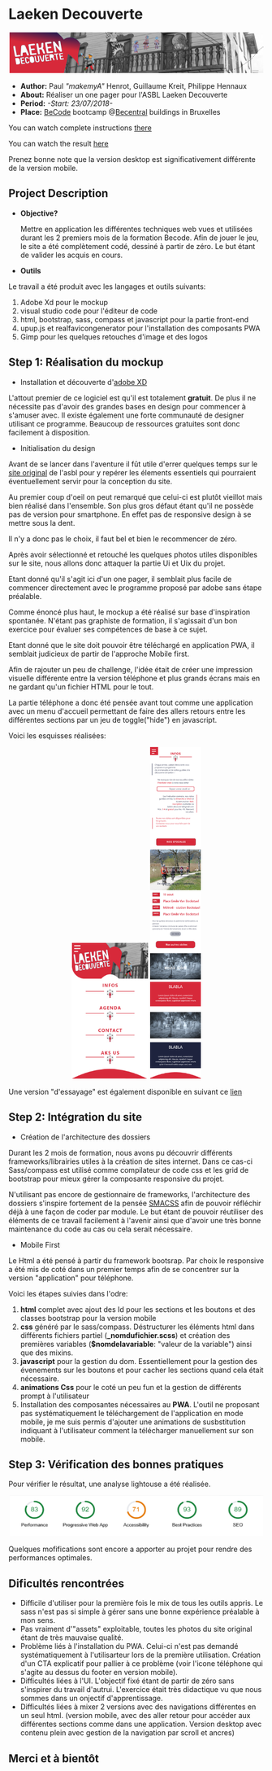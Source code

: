 # Laeken Decouverte
<p style="text-align: center;">
<img src="assets/img/banner-medium.png" width="500px" height="80px" alt="logo becode"/>
</p>


- **Author:** Paul *"makemyA"* Henrot, Guillaume Kreit, Philippe Hennaux
- **About:** Réaliser un one pager pour l'ASBL Laeken Decouverte
- **Period:** *-Start: 23/07/2018-*
- **Place:** [BeCode](https://becode.org/) bootcamp @[Becentral](https://www.becentral.org/) buildings in Bruxelles

You can watch complete instructions [there](https://github.com/becodeorg/lovelace-2/tree/master/Projects/challenge-six-hours-team/)


You can watch the result [here](https://makemya.github.io/becode-AHOD/)

Prenez bonne note que la version desktop est significativement différente de la version mobile.

## Project Description

* **Objective?**

    Mettre en application les différentes techniques web vues et utilisées durant les 2 premiers mois de la formation Becode. Afin de jouer le jeu, le site a été complètement codé, dessiné à partir de zéro. Le but étant de valider les acquis en cours.

* **Outils**

Le travail a été produit avec les langages et outils suivants: 

1. Adobe Xd pour le mockup
2. visual studio code pour l'éditeur de code
3. html, bootstrap, sass, compass et javascript pour la partie front-end
4. upup.js et realfavicongenerator pour l'installation des composants PWA
5. Gimp pour les quelques retouches d'image et des logos


## **Step 1:** Réalisation du mockup

* Installation et découverte d'[adobe XD](https://www.adobe.com/be_fr/products/xd.html?sdid=8DN85NTM&mv=search&s_kwcid=AL!3085!3!275766221678!e!!g!!adobe%20xd&ef_id=WVHkkgAAABPjjjcs:20180705125233:s/)

L'attout premier de ce logiciel est qu'il est totalement **gratuit**. De plus il ne nécessite pas d'avoir des grandes bases en design pour commencer à s'amuser avec. Il existe également une forte communauté de designer utilisant ce programme. Beaucoup de ressources gratuites sont donc facilement à disposition.

* Initialisation du design

Avant de se lancer dans l'aventure il fût utile d'errer quelques temps sur le [site original](http://www.laekendecouverte.be/) de l'asbl pour y repérer les élements essentiels qui pourraient éventuellement  servir pour la conception du site.

Au premier coup d'oeil on peut remarqué que celui-ci est plutôt vieillot mais bien réalisé dans l'ensemble. Son plus gros défaut étant qu'il ne possède pas de version pour smartphone. En effet pas de responsive design à se mettre sous la dent.

Il n'y a donc pas le choix, il faut bel et bien le recommencer de zéro.

Après avoir sélectionné et retouché les quelques photos utiles disponibles sur le site, nous allons donc attaquer la partie Ui et Uix du projet. 

Etant donné qu'il s'agit ici d'un one pager, il semblait plus facile de commencer directement avec le programme proposé par adobe sans étape préalable.

Comme énoncé plus haut, le mockup a été réalisé sur base d'inspiration spontanée. N'étant pas graphiste de formation, il s'agissait d'un bon exercice pour évaluer ses compétences de base à ce sujet.

Etant donné que le site doit pouvoir être téléchargé en application PWA, il semblait judicieux de partir de l'approche Mobile first.

Afin de rajouter un peu de challenge, l'idée était de créer une impression visuelle différente entre la version téléphone et plus grands écrans mais en ne gardant qu'un fichier HTML pour le tout. 

La partie téléphone a donc été pensée avant tout comme une application avec un menu d'accueil permettant de faire des allers retours entre les différentes sections par un jeu de toggle("hide") en javascript.

Voici les esquisses réalisées:

<p style="text-align: center;">
<img src="PAGE-ACCUEIL.png" width="150px" height="auto" alt="logo becode"/>
<img src="PAGE-INFO_VISITES.png" width="100px" height="auto" alt="logo becode"/>

</p>

Une version "d'essayage" est également disponible en suivant ce [lien](https://xd.adobe.com/view/5ed4349d-a489-4d7e-5fea-51837b9de1c9-28e5/)

## **Step 2:** Intégration du site

* Création de l'architecture des dossiers

Durant les 2 mois de formation, nous avons pu découvrir différents frameworks/librairies utiles à la création de sites internet. Dans ce cas-ci Sass/compass est utilisé comme compilateur de code css et les grid de bootstrap pour mieux gérer la composante responsive du projet.

N'utilisant pas encore de gestionnaire de frameworks, l'architecture des dossiers s'inspire fortement de la pensée [SMACSS](https://smacss.com/) afin de pouvoir réfléchir déjà à une façon de coder par module. Le but étant de pouvoir réutiliser des éléments de ce travail facilement à l'avenir ainsi que d'avoir une très bonne maintenance du code au cas ou cela serait nécessaire.

* Mobile First

Le Html a été pensé à partir du framework bootsrap. Par choix le responsive a été mis de coté dans un premier temps afin de se concentrer sur la version "application" pour téléphone.

Voici les étapes suivies dans l'odre:

1. **html** complet avec ajout des Id pour les sections et les boutons et des classes bootstrap pour la version mobile
1. **css** généré par le sass/compass. Déstructurer les éléments html dans différents fichiers partiel (**_nomdufichier.scss**) et création des premières variables (**$nomdelavariable**: "valeur de la variable") ainsi que des mixins.
1. **javascript** pour la gestion du dom. Essentiellement pour la gestion des évenements sur les boutons et pour cacher les sections quand cela était nécessaire. 
1. **animations Css** pour le coté un peu fun et la gestion de différents prompt à l'utilisateur
1. Installation des composantes nécessaires au **PWA**. L'outil ne proposant pas systématiquement le téléchargement de l'application en mode mobile, je me suis permis d'ajouter une animations de susbstitution indiquant à l'utilisateur comment la télécharger manuellement sur son mobile.

## **Step 3:** Vérification des bonnes pratiques

Pour vérifier le résultat, une analyse lightouse a été réalisée.

<p style="text-align: center;">
<img src="lighthouse-resume.png" width="500px" height="80px" alt="logo becode"/>
</p>

Quelques mofifications sont encore a apporter au projet pour rendre des performances optimales.


## Dificultés rencontrées

* Difficile d'utiliser pour la première fois le mix de tous les outils appris. Le sass n'est pas si simple à gérer sans une bonne expérience préalable à mon sens.
* Pas vraiment d'"assets" exploitable, toutes les photos du site original étant de très mauvaise qualité.
* Problème liés à l'installation du PWA. Celui-ci n'est pas demandé systématiquement à l'utilisarteur lors de la première utilisation. Création d'un CTA explicatif pour pallier à ce problème (voir l'icone téléphone qui s'agite au dessus du footer en version mobile).
* Difficultés liées à l'UI. L'objectif fixé étant de partir de zéro sans s'inspirer du travail d'autrui. L'exercice était très didactique vu que nous sommes dans un onjectif d'apprentissage.
* Difficultés liées à mixer 2 versions avec des navigations différentes en un seul html. (version mobile, avec des aller retour pour accéder aux différentes sections comme dans une application. Version desktop avec contenu plein avec gestion de la navigation par scroll et ancres)

## Merci et à bientôt